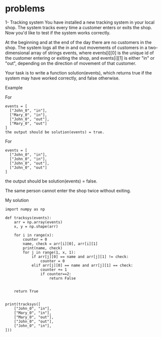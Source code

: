 # problems
1- Tracking system
You have installed a new tracking system in your local shop. The system tracks every time a customer enters or exits the shop. Now you'd like to test if the system works correctly.

At the beginning and at the end of the day there are no customers in the shop. The system logs all the in and out movements of customers in a two-dimensional array of strings events, where events[i][0] is the unique id of the customer entering or exiting the shop, and events[i][1] is either "in" or "out", depending on the direction of movement of that customer.

Your task is to write a function solution(events), which returns true if the system may have worked correctly, and false otherwise.

Example

For
```
events = [
  ["John_0", "in"],
  ["Mary_0", "in"],
  ["John_0", "out"],
  ["Mary_0", "out"]
]
the output should be solution(events) = true.
```
For
```
events = [
  ["John_0", "in"],
  ["John_0", "in"],
  ["John_0", "out"],
  ["John_0", "out"]
]
```
the output should be solution(events) = false.

The same person cannot enter the shop twice without exiting.

My solution
```
import numpy as np

def tracksys(events):
    arr = np.array(events)
    x, y = np.shape(arr)

    for i in range(x):
        counter = 0
        name, check = arr[i][0], arr[i][1]
        print(name, check)
        for j in range(1, x, 1):
            if arr[j][0] == name and arr[j][1] != check:
                counter = 0
            elif arr[j][0] == name and arr[j][1] == check:
                counter += 1
                if counter==2:
                    return False
            

    return True


print(tracksys([
    ["John_0", "in"],
    ["Mary_0", "in"],
    ["Mary_0", "out"],
    ["John_0", "out"],
    ["John_0", "in"],
]))


```
